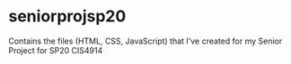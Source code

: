 # seniorprojsp20
Contains the files (HTML, CSS, JavaScript) that I've created for my Senior Project for SP20 CIS4914
